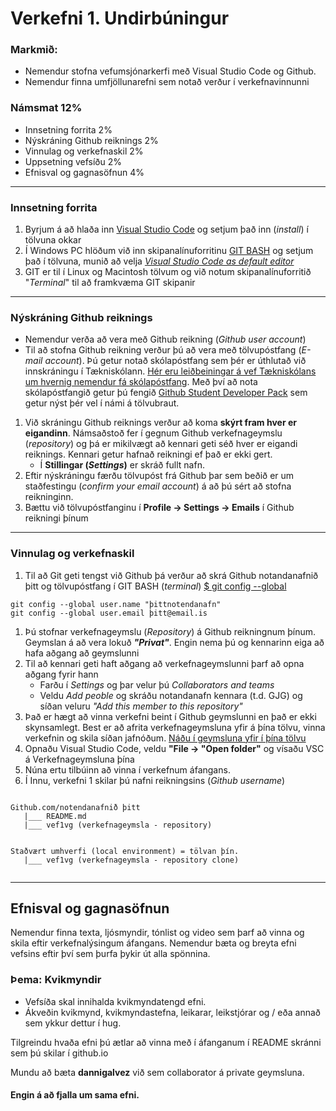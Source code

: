 # Verkefni 1. Undirbúningur 

### Markmið:
- Nemendur stofna vefumsjónarkerfi með Visual Studio Code og Github. 
- Nemendur finna umfjöllunarefni sem notað verður í verkefnavinnunni

### Námsmat 12%

- Innsetning forrita 2%
- Nýskráning Github reiknings 2%
- Vinnulag og verkefnaskil 2%
- Uppsetning vefsíðu 2%
- Efnisval og gagnasöfnun 4%
---

### Innsetning forrita

1. Byrjum á að hlaða inn [Visual Studio Code](https://code.visualstudio.com/) og setjum það inn (_install_) í tölvuna okkar
1. Í Windows PC hlöðum við inn skipanalínuforritinu [GIT BASH](https://git-scm.com/) og setjum það í tölvuna, munið að velja [_Visual Studio Code as default editor_](https://vefgrunnur.github.io/verkefnaskil/git_innsetning.html)
1. GIT er til í Linux og Macintosh tölvum og við notum skipanalínuforritið "_Terminal_" til að framkvæma GIT skipanir

---

### Nýskráning Github reiknings

- Nemendur verða að vera með Github reikning (_Github user account_)
- Til að stofna Github reikning verður þú að vera með tölvupóstfang (_E-mail account_). Þú getur notað skólapóstfang sem þér er úthlutað við innskráningu í Tækniskólann. [Hér eru leiðbeiningar á vef Tækniskólans um hvernig nemendur fá skólapóstfang](https://tskoli.is/nethjalp/um-skolanetfang/). Með því að nota skólapóstfangið getur þú fengið [Github Student Developer Pack](Namsefni-1/GithubStudentDeveloperPack.md) sem getur nýst þér vel í námi á tölvubraut.

1. Við skráningu Github reiknings verður að koma **skýrt fram hver er eigandinn**. Námsaðstoð fer í gegnum Github verkefnageymslu (_repository_) og þá er mikilvægt að kennari geti séð hver er eigandi reiknings. Kennari getur hafnað reikningi ef það er ekki gert.
    * Í **Stillingar (_Settings_)** er skráð fullt nafn.
1. Eftir nýskráningu færðu tölvupóst frá Github þar sem beðið er um staðfestingu (_confirm your email account_) á að þú sért að stofna reikninginn. 
1. Bættu við tölvupóstfanginu í **Profile -> Settings -> Emails** í Github reikningi þínum 

---

### Vinnulag og verkefnaskil

1. Til að Git geti tengst við Github þá verður að skrá Github notandanafnið þitt og tölvupóstfang í GIT BASH (_terminal_) [$ git config --global](https://vefgrunnur.github.io/verkefnaskil/git_innsetning.html) 
```
git config --global user.name "þittnotendanafn"
git config --global user.email þitt@email.is
```
1. Þú stofnar verkefnageymslu (_Repository_) á Github reikningnum þínum. Geymslan á að vera lokuð **_"Privat"_**. Engin nema þú og kennarinn eiga að hafa aðgang að geymslunni
1. Til að kennari geti haft aðgang að verkefnageymslunni þarf að opna aðgang fyrir hann
   * Farðu í _Settings_ og þar velur þú _Collaborators and teams_ 
   * Veldu _Add peoble_ og skráðu notandanafn kennara (t.d. GJG) og síðan veluru _"Add this member to this repository"_
1. Það er hægt að vinna verkefni beint í Github geymslunni en það er ekki skynsamlegt.  Best er að afrita verkefnageymsluna yfir á þína tölvu, vinna verkefnin og skila síðan jafnóðum.  [Náðu í geymsluna yfir í þína tölvu](https://vefgrunnur.github.io/verkefnaskil/git_verklag.html)
1. Opnaðu Visual Studio Code, veldu **"File -> "Open folder"** og vísaðu VSC á Verkefnageymsluna þína 
1. Núna ertu tilbúinn að vinna í verkefnum áfangans.
1. Í Innu, verkefni 1 skilar þú nafni reikningsins (_Github username_)


```

Github.com/notendanafnið þitt
   |___ README.md
   |___ vef1vg (verkefnageymsla - repository)

       
Staðvært umhverfi (local environment) = tölvan þín.
   |___	vef1vg (verkefnageymsla - repository clone)
   
```

---

## Efnisval og gagnasöfnun

Nemendur finna texta, ljósmyndir, tónlist og video sem þarf að vinna og skila eftir verkefnalýsingum áfangans. Nemendur bæta og breyta efni vefsins eftir því sem þurfa þykir út alla spönnina.

### Þema: Kvikmyndir

- Vefsíða skal innihalda kvikmyndatengd efni. 
- Ákveðin kvikmynd, kvikmyndastefna, leikarar, leikstjórar og / eða annað sem ykkur dettur í hug. 

Tilgreindu hvaða efni þú ætlar að vinna með í áfanganum í README skránni sem þú skilar í github.io 

Mundu að bæta **dannigalvez** við sem collaborator á private geymsluna.
   
   #### Engin á að fjalla um sama efni. 

<!--
Github vefsíður eru "Static" og bjóða ekki upp á neina gagnvirkni við notendur en það er hægt að kalla fram gagnvirka vefsíðu í &lt;iframe> glugga í Github vef, sjá  [dæmi um póstform hér](https://dev.to/charalambosioannou/create-a-static-webpage-with-a-contact-form-on-github-pages-3532)
-->
